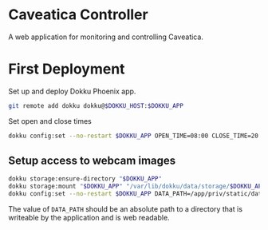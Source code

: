 # Caveatica Controller

A web application for monitoring and controlling Caveatica.

# First Deployment

Set up and deploy Dokku Phoenix app.

```sh
git remote add dokku dokku@$DOKKU_HOST:$DOKKU_APP
```

Set open and close times

```sh
dokku config:set --no-restart $DOKKU_APP OPEN_TIME=08:00 CLOSE_TIME=20:00
```

## Setup access to webcam images

```sh
dokku storage:ensure-directory "$DOKKU_APP"
dokku storage:mount "$DOKKU_APP" "/var/lib/dokku/data/storage/$DOKKU_APP:/app/priv/static/data"
dokku config:set --no-restart $DOKKU_APP DATA_PATH=/app/priv/static/data
```

The value of `DATA_PATH` should be an absolute path to a directory that
is writeable by the application and is web readable.
